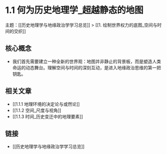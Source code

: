 # 1.1 何为历史地理学_超越静态的地图

主题：[[历史地理学与地缘政治学学习总览]] > [[1. 绘制世界权力的底图_空间与时间的交织]]

## 核心概念

- 我们首先需要建立一种全新的世界观：地图并非静止的背景板，而是塑造人类命运的动态舞台。理解空间与时间的深刻互动，是进入地缘政治思维的第一把钥匙。

## 相关文章

- [[1.1.1 地理环境的决定论与或然论]]
- [[1.1.2 空间_尺度与视角]]
- [[1.1.3 时间_历史变迁中的地理要素]]

## 链接

- [[历史地理学与地缘政治学学习总览]]
